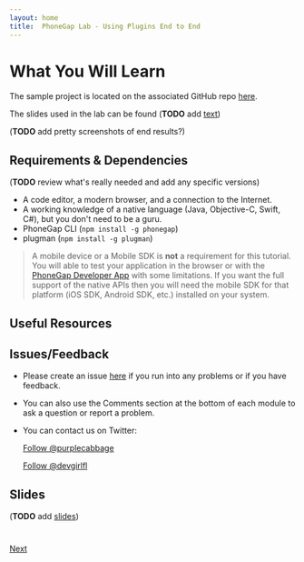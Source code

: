 ```yaml
---
layout: home
title:  PhoneGap Lab - Using Plugins End to End
---
```


# What You Will Learn

The sample project is located on the associated GitHub repo [here](https://github.com/phonegap/workshop-plugins).

The slides used in the lab can be found (**TODO** add [text](http://link))


(**TODO** add pretty screenshots of end results?)


## Requirements & Dependencies
(**TODO** review what's really needed and add any specific versions)

- A code editor, a modern browser, and a connection to the Internet.
- A working knowledge of a native language (Java, Objective-C, Swift, C#), but you don't need to be a guru.
- PhoneGap CLI (`npm install -g phonegap`)
- plugman (`npm install -g plugman`)



>A mobile device or a Mobile SDK is **not** a requirement for this tutorial. You will able to test your application in the browser or with the
[PhoneGap Developer App](app.developer.com) with some limitations. If you want the full support of the native APIs then you will need the mobile
SDK for that platform (iOS SDK, Android SDK, etc.) installed on your system.

## Useful Resources


## Issues/Feedback

- Please create an issue [here](https://github.com/phonegap/workshop-plugins/issues) if you run into any problems or if you have feedback.

- You can also use the Comments section at the bottom of each module to ask a question or report a problem.

- You can contact us on Twitter:

    <a href="https://twitter.com/purplecabbage" class="twitter-follow-button" data-show-count="true"
    data-size="large" data-lang="en">Follow
    @purplecabbage</a>
    <script>!function(d,s,id){var js,fjs=d.getElementsByTagName(s)[0];if(!d.getElementById(id)){js=d.createElement(s);js.id=id;js.src="//platform.twitter.com/widgets.js";fjs.parentNode.insertBefore(js,fjs);}}(document,"script","twitter-wjs");</script>

    <a href="https://twitter.com/devgirlfl" class="twitter-follow-button" data-show-count="true"
    data-size="large" data-lang="en">Follow
    @devgirlfl</a>
    <script>!function(d,s,id){var js,fjs=d.getElementsByTagName(s)[0];if(!d.getElementById(id)){js=d.createElement(s);js.id=id;js.src="//platform.twitter.com/widgets.js";fjs.parentNode.insertBefore(js,fjs);}}(document,"script","twitter-wjs");</script>


## Slides

(**TODO** add [slides](http://link))

<div class="row" style="margin-top:40px;">
<div class="col-sm-12">
<a href="lesson1.html" class="btn btn-default pull-right">Next <i class="glyphicon
glyphicon-chevron-right"></i></a>
</div>
</div>

<script>
  (function(i,s,o,g,r,a,m){i['GoogleAnalyticsObject']=r;i[r]=i[r]||function(){
  (i[r].q=i[r].q||[]).push(arguments)},i[r].l=1*new Date();a=s.createElement(o),
  m=s.getElementsByTagName(o)[0];a.async=1;a.src=g;m.parentNode.insertBefore(a,m)
  })(window,document,'script','//www.google-analytics.com/analytics.js','ga');

  ga('create', 'UA-72845162-1', 'auto');
  ga('send', 'pageview');

</script>
